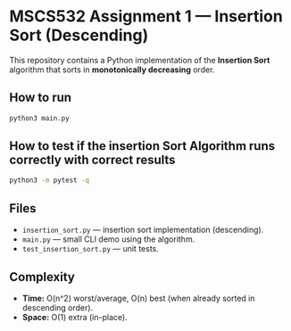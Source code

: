 
# MSCS532 Assignment 1 — Insertion Sort (Descending)

This repository contains a Python implementation of the **Insertion Sort** algorithm that sorts in **monotonically decreasing** order.

## How to run

```bash
python3 main.py
```

## How to test if the insertion Sort Algorithm runs correctly with correct results

```bash
python3 -m pytest -q
```

## Files
- `insertion_sort.py` — insertion sort implementation (descending).
- `main.py` — small CLI demo using the algorithm.
- `test_insertion_sort.py` — unit tests.

## Complexity
- **Time:** O(n^2) worst/average, O(n) best (when already sorted in descending order).
- **Space:** O(1) extra (in-place).
